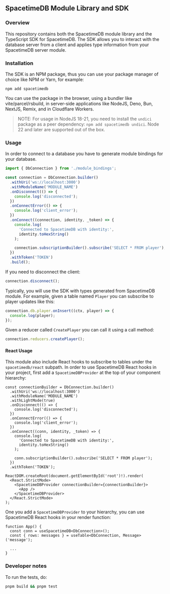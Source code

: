 ## SpacetimeDB Module Library and SDK

### Overview

This repository contains both the SpacetimeDB module library and the TypeScript SDK for SpacetimeDB. The SDK allows you to interact with the database server from a client and applies type information from your SpacetimeDB server module.

### Installation

The SDK is an NPM package, thus you can use your package manager of choice like NPM or Yarn, for example:

```
npm add spacetimedb
```

You can use the package in the browser, using a bundler like vite/parcel/rsbuild, in server-side applications like NodeJS, Deno, Bun, NextJS, Remix, and in Cloudflare Workers.

> NOTE: For usage in NodeJS 18-21, you need to install the `undici` package as a peer dependency: `npm add spacetimedb undici`. Node 22 and later are supported out of the box.

### Usage

In order to connect to a database you have to generate module bindings for your database.

```ts
import { DbConnection } from './module_bindings';

const connection = DbConnection.builder()
  .withUri('ws://localhost:3000')
  .withModuleName('MODULE_NAME')
  .onDisconnect(() => {
    console.log('disconnected');
  })
  .onConnectError(() => {
    console.log('client_error');
  })
  .onConnect((connection, identity, _token) => {
    console.log(
      'Connected to SpacetimeDB with identity:',
      identity.toHexString()
    );

    connection.subscriptionBuilder().subscribe('SELECT * FROM player');
  })
  .withToken('TOKEN')
  .build();
```

If you need to disconnect the client:

```ts
connection.disconnect();
```

Typically, you will use the SDK with types generated from SpacetimeDB module. For example, given a table named `Player` you can subscribe to player updates like this:

```ts
connection.db.player.onInsert((ctx, player) => {
  console.log(player);
});
```

Given a reducer called `CreatePlayer` you can call it using a call method:

```ts
connection.reducers.createPlayer();
```

#### React Usage

This module also include React hooks to subscribe to tables under the `spacetimedb/react` subpath. In order to use SpacetimeDB React hooks in your project, first add a `SpacetimeDBProvider` at the top of your component hierarchy:

```tsx
const connectionBuilder = DbConnection.builder()
  .withUri('ws://localhost:3000')
  .withModuleName('MODULE_NAME')
  .withLightMode(true)
  .onDisconnect(() => {
    console.log('disconnected');
  })
  .onConnectError(() => {
    console.log('client_error');
  })
  .onConnect((conn, identity, _token) => {
    console.log(
      'Connected to SpacetimeDB with identity:',
      identity.toHexString()
    );

    conn.subscriptionBuilder().subscribe('SELECT * FROM player');
  })
  .withToken('TOKEN');

ReactDOM.createRoot(document.getElementById('root')!).render(
  <React.StrictMode>
    <SpacetimeDBProvider connectionBuilder={connectionBuilder}>
      <App />
    </SpacetimeDBProvider>
  </React.StrictMode>
);
```

One you add a `SpacetimeDBProvider` to your hierarchy, you can use SpacetimeDB React hooks in your render function:

```tsx
function App() {
  const conn = useSpacetimeDB<DbConnection>();
  const { rows: messages } = useTable<DbConnection, Message>('message');

  ...
}
```

### Developer notes

To run the tests, do:

```sh
pnpm build && pnpm test
```
